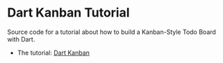 # Dart Kanban Tutorial

Source code for a tutorial about how to build a Kanban-Style Todo Board with 
Dart.

* The tutorial: [Dart Kanban](http://code.makery.ch/library/dart-kanban/)
